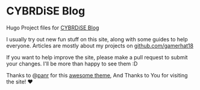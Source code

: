 # CYBRDiSE Blog

Hugo Project files for [CYBRDiSE Blog](https://blog.cybrdise.com)

I usually try out new fun stuff on this site, along with some guides to help everyone.
Articles are mostly about my projects on [github.com/gamerhat18](https://github.com/gamerhat18)

If you want to help improve the site, please make a pull request to submit your changes. I'll be more than happy to see them :D

Thanks to @[panr](https://twitter.com/panr) for this [awesome theme](https://github.com/panr/hugo-theme-terminal), And Thanks to You for visiting the site! ❤

